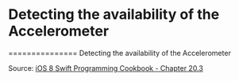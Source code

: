 # Detecting the availability of the Accelerometer
===============
Detecting the availability of the Accelerometer


Source: [iOS 8 Swift Programming Cookbook - Chapter 20.3](http://goo.gl/pvRtI8)
